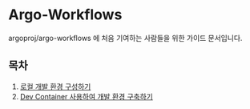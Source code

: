 # Argo-Workflows

argoproj/argo-workflows 에 처음 기여하는 사람들을 위한 가이드 문서입니다.

## 목차

1. [로컬 개발 환경 구성하기](01-running-locally.md)
2. [Dev Container 사용하여 개발 환경 구축하기](./02-dev-container.md)
